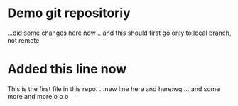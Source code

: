 # Demo git repositoriy
...did some changes here now
...and this should first go only to local branch, not remote

# Added this line now


This is the first file in this repo.
...new line here
and here:wq
....and some more and more
o
o
o
